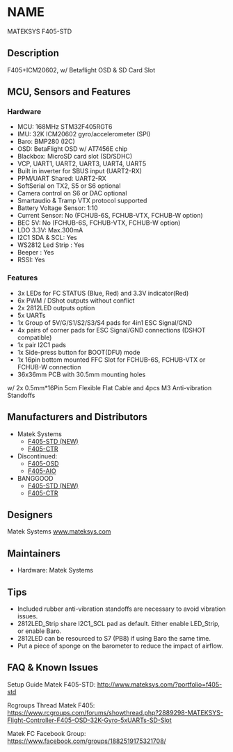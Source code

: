 # NAME
MATEKSYS F405-STD

## Description
F405+ICM20602, w/ Betaflight OSD & SD Card Slot

## MCU, Sensors and Features

### Hardware

* MCU: 168MHz STM32F405RGT6
* IMU: 32K ICM20602 gyro/accelerometer (SPI)
* Baro: BMP280 (I2C)
* OSD: BetaFlight OSD w/ AT7456E chip
* Blackbox: MicroSD card slot (SD/SDHC)
* VCP, UART1, UART2, UART3, UART4, UART5
* Built in inverter for SBUS input (UART2-RX)
* PPM/UART Shared: UART2-RX
* SoftSerial on TX2, S5 or S6 optional
* Camera control on S6 or DAC optional
* Smartaudio & Tramp VTX protocol supported
* Battery Voltage Sensor: 1:10
* Current Sensor: No (FCHUB-6S, FCHUB-VTX, FCHUB-W option)
* BEC 5V: No (FCHUB-6S, FCHUB-VTX, FCHUB-W option)
* LDO 3.3V: Max.300mA
* I2C1 SDA & SCL: Yes
* WS2812 Led Strip : Yes
* Beeper : Yes
* RSSI: Yes

### Features

* 3x LEDs for FC STATUS (Blue, Red) and 3.3V indicator(Red)
* 6x PWM / DShot outputs without conflict
* 2x 2812LED outputs option
* 5x UARTs
* 1x Group of 5V/G/S1/S2/S3/S4 pads for 4in1 ESC Signal/GND
* 4x pairs of corner pads for ESC Signal/GND connections (DSHOT compatible)
* 1x pair I2C1 pads
* 1x Side-press button for BOOT(DFU) mode
* 1x 16pin bottom mounted FFC Slot for FCHUB-6S, FCHUB-VTX or FCHUB-W connection
* 36x36mm PCB with 30.5mm mounting holes

w/ 2x 0.5mm*16Pin 5cm Flexible Flat Cable and 4pcs M3 Anti-vibration Standoffs

## Manufacturers and Distributors
* Matek Systems
  * [F405-STD (NEW)](http://www.mateksys.com/?portfolio=f405-std)
  * [F405-CTR](http://www.mateksys.com/?portfolio=f405-ctr)
* Discontinued:
  * [F405-OSD](http://www.mateksys.com/?portfolio=f405-osd)
  * [F405-AIO](http://www.mateksys.com/?portfolio=f405-aio)
* BANGGOOD
  * [F405-STD (NEW)](https://www.banggood.com/Matek-F405-OSD-BetaFlight-STM32F405-Flight-Controller-Built-in-OSD-Inverter-for-RC-Multirotor-FPV-Racing-Drone-p-1141282.html)
  * [F405-CTR](http://www.banggood.com/Matek-Systems-BetaFlight-F405-AIO-STM32F405-Flight-Controller-Built-in-PDB-5V2A-9V2A-Dual-BEC-p-1165338.html)

## Designers
Matek Systems www.mateksys.com

## Maintainers
* Hardware: Matek Systems

## Tips

* Included rubber anti-vibration standoffs are necessary to avoid vibration issues.
* 2812LED_Strip share I2C1_SCL pad as default. Either enable LED_Strip, or enable Baro.
* 2812LED can be resourced to S7 (PB8) if using Baro the same time.
* Put a piece of sponge on the barometer to reduce the impact of airflow.

## FAQ & Known Issues

Setup Guide Matek F405-STD: http://www.mateksys.com/?portfolio=f405-std

Rcgroups Thread Matek F405: https://www.rcgroups.com/forums/showthread.php?2889298-MATEKSYS-Flight-Controller-F405-OSD-32K-Gyro-5xUARTs-SD-Slot

Matek FC Facebook Group: https://www.facebook.com/groups/1882519175321708/
